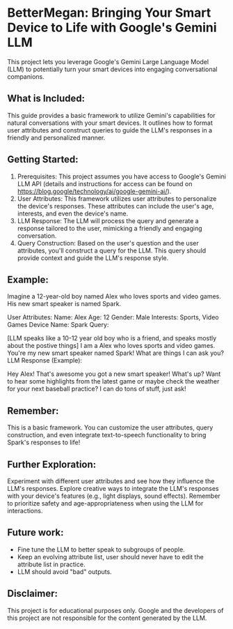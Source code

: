# BetterMegan: Bringing Your Smart Device to Life with Google's Gemini LLM

This project lets you leverage Google's Gemini Large Language Model (LLM) to potentially turn your smart devices into engaging conversational companions.

## What is Included:

This guide provides a basic framework to utilize Gemini's capabilities for natural conversations with your smart devices.
It outlines how to format user attributes and construct queries to guide the LLM's responses in a friendly and personalized manner.

## Getting Started:
1. Prerequisites: This project assumes you have access to Google's Gemini LLM API (details and instructions for access can be found on https://blog.google/technology/ai/google-gemini-ai/).
2. User Attributes: This framework utilizes user attributes to personalize the device's responses. These attributes can include the user's age, interests, and even the device's name.
3. LLM Response: The LLM will process the query and generate a response tailored to the user, mimicking a friendly and engaging conversation.
4. Query Construction: Based on the user's question and the user attributes, you'll construct a query for the LLM. This query should provide context and guide the LLM's response style.
   
## Example:

Imagine a 12-year-old boy named Alex who loves sports and video games. His new smart speaker is named Spark.

User Attributes:
Name: Alex
Age: 12
Gender: Male
Interests: Sports, Video Games
Device Name: Spark
Query:

[LLM speaks like a 10-12 year old boy who is a friend, and speaks mostly about the postive things] I am a Alex who loves sports and video games.  You're my new smart speaker named Spark! What are things I can ask you? 
LLM Response (Example):

Hey Alex! That's awesome you got a new smart speaker! What's up?  Want to hear some highlights from the latest game or maybe check the weather for your next baseball practice?  I can do tons of stuff, just ask!

## Remember:

This is a basic framework. You can customize the user attributes, query construction, and even integrate text-to-speech functionality to bring Spark's responses to life!

## Further Exploration:

Experiment with different user attributes and see how they influence the LLM's responses.
Explore creative ways to integrate the LLM's responses with your device's features (e.g., light displays, sound effects).
Remember to prioritize safety and age-appropriateness when using the LLM for interactions.

## Future work:
- Fine tune the LLM to better speak to subgroups of people.
- Keep an evolving attribute list, user should never have to edit the attribute list in practice.
- LLM should avoid "bad" outputs. 

## Disclaimer:
This project is for educational purposes only. Google and the developers of this project are not responsible for the content generated by the LLM.
